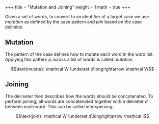 +++
title = "Mutation and Joining"
weight = 1
math = true
+++

Given a set of words, to convert to an identifier of a target case we use _mutation_ as defined by the case pattern and _join_ based on the case delimiter.

## Mutation

The pattern of the case defines how to mutate each word in the word list.  Applying this pattern $p$ across a list of words is called _mutation_.

$$\text{mutate}: \mathcal W \underset p\longrightarrow \mathcal W$$

## Joining

The delimeter then describes how the words should be concatenated.  To perform joining, all words are concatenated together with a delimiter $d$ between each word.  This can be called interspersing.

$$\text{join}: \mathcal W \underset d\longrightarrow \mathcal I$$
